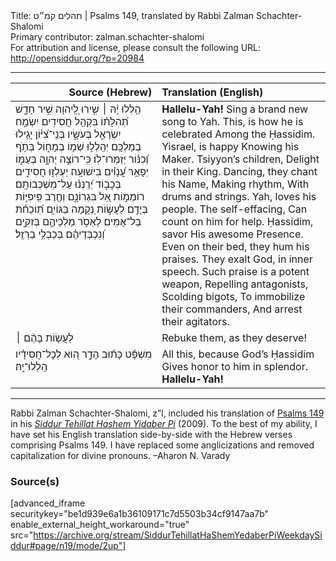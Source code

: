 <html>
<head></head>
<body>
Title: תהלים קמ״ט | Psalms 149, translated by Rabbi Zalman Schachter-Shalomi<br />
Primary contributor: zalman.schachter-shalomi<br />
For attribution and license, please consult the following URL: <a href="http://opensiddur.org/?p=20984">http://opensiddur.org/?p=20984</a>
<p />
<hr />

<table style="margin-left: auto;margin-right: auto;" class="draggable">
<thead><tr><th id="x" style="text-align: right;">Source (Hebrew)</th><th style="text-align: left;">Translation (English)</th></tr></thead>
<tbody>
<tr><td style="vertical-align:top;" width="46%">
<div class="liturgy"><span lang="he">
הַ֥לְלוּ יָ֨הּ ׀ 
שִׁ֣ירוּ לַֽ֭יהוָה שִׁ֣יר חָדָ֑שׁ 
תְּ֝הִלָּת֗וֹ 
בִּקְהַ֥ל חֲסִידִֽים׃
יִשְׂמַ֣ח יִשְׂרָאֵ֣ל 
בְּעֹשָׂ֑יו 
בְּנֵֽי־צִ֝יּ֗וֹן 
יָגִ֥ילוּ בְמַלְכָּֽם׃
יְהַֽלְל֣וּ שְׁמ֣וֹ בְמָח֑וֹל 
בְּתֹ֥ף וְ֝כִנּ֗וֹר 
יְזַמְּרוּ־לֽוֹ׃
כִּֽי־רוֹצֶ֣ה יְהוָ֣ה בְּעַמּ֑וֹ 
יְפָאֵ֥ר עֲ֝נָוִ֗ים 
בִּישׁוּעָֽה׃
יַעְלְז֣וּ חֲסִידִ֣ים 
בְּכָב֑וֹד 
יְ֝רַנְּנ֗וּ עַל־מִשְׁכְּבוֹתָֽם׃
רוֹמְמ֣וֹת אֵ֭ל בִּגְרוֹנָ֑ם 
וְחֶ֖רֶב פִּֽיפִיּ֣וֹת בְּיָדָֽם׃
לַעֲשׂ֣וֹת נְ֭קָמָה בַּגּוֹיִ֑ם 
תּֽ֝וֹכֵחֹ֗ת בַּל־אֻמִּֽים׃
לֶאְסֹ֣ר מַלְכֵיהֶ֣ם בְּזִקִּ֑ים 
וְ֝נִכְבְּדֵיהֶ֗ם בְּכַבְלֵ֥י בַרְזֶֽל׃
</span></div></td>
 
<td style="vertical-align:top;" width="53%">
<div class="english">
<strong>Hallelu-Yah!</strong>
Sing a brand new song to Yah. 
This, is how he is celebrated 
Among the Ḥassidim.
Yisrael, is happy 
Knowing his Maker. 
Tsiyyon’s children, 
Delight in their King.
Dancing, they chant his Name, 
Making rhythm, 
With drums and strings.
Yah, loves his people. 
The self-effacing, 
Can count on him for help.
Ḥassidim, savor 
His awesome Presence. 
Even on their bed, they hum his praises.
They exalt God, in inner speech. 
Such praise is a potent weapon, 
Repelling antagonists, 
Scolding bigots, 
To immobilize their commanders, 
And arrest their agitators.
</div></td></tr>


<tr><td style="vertical-align:top;" width="46%">
<div class="liturgy"><span lang="he">
לַעֲשׂ֤וֹת בָּהֶ֨ם ׀ 
</span></div></td>
 
<td style="vertical-align:top;" width="53%">
<div class="english">
Rebuke them, as they deserve! 
</div></td></tr>


<tr><td style="vertical-align:top;" width="46%">
<div class="liturgy"><span lang="he">
מִשְׁפָּ֬ט כָּת֗וּב הָדָ֣ר ה֭וּא 
לְכָל־חֲסִידָ֗יו 
הַֽלְלוּ־יָֽהּ׃
</span></div></td>
 
<td style="vertical-align:top;" width="53%">
<div class="english">
All this, because God’s Ḥassidim
Gives honor to him in splendor.
<strong>Hallelu-Yah!</strong>
</div></td></tr>
</tbody></table>

<hr />

Rabbi Zalman Schachter-Shalomi, z”l, included his translation of <a href="https://en.wikipedia.org/wiki/Psalms_149">Psalms 149</a> in his <em><a href="https://opensiddur.org/siddurim/ha-ari/neo-hasidut/reb-zalmans-open-siddur-tehillat-hashem/">Siddur Tehillat Hashem Yidaber Pi</a></em> (2009). To the best of my ability, I have set his English translation side-by-side with the Hebrew verses comprising Psalms 149. I have replaced some anglicizations and removed capitalization for divine pronouns. –Aharon N. Varady

<h3>Source(s)</h3>

[advanced_iframe securitykey="be1d939e6a1b36109171c7d5503b34cf9147aa7b" enable_external_height_workaround="true" src="https://archive.org/stream/SiddurTehillatHaShemYedaberPiWeekdaySiddur#page/n19/mode/2up"]

</body>
</html>